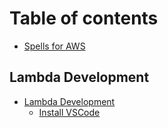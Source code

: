 # Table of contents

* [Spells for AWS](README.md)

## Lambda Development

* [Lambda Development](lambda-development/how-to-develop-lambda-functions-locally-with-typescript-using-visual-studio-code/README.md)
  * [Install VSCode](lambda-development/how-to-develop-lambda-functions-locally-with-typescript-using-visual-studio-code/10001-install-vscode.md)

